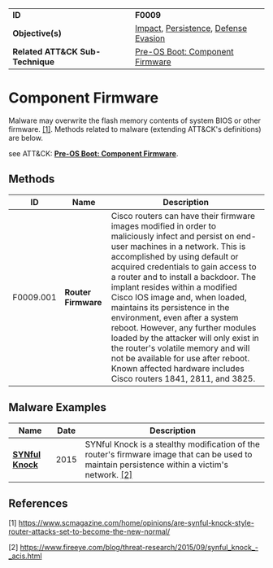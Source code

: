 |||
|---|---|
|**ID**|**F0009**|
|**Objective(s)**|[Impact](https://github.com/MBCProject/mbc-markdown/tree/master/impact), [Persistence](https://github.com/MBCProject/mbc-markdown/tree/master/persistence), [Defense Evasion](https://github.com/MBCProject/mbc-markdown/tree/master/defense-evasion)|
|**Related ATT&CK Sub-Technique**|[Pre-OS Boot: Component Firmware](https://attack.mitre.org/techniques/T1542/002/)|


Component Firmware
==================
Malware may overwrite the flash memory contents of system BIOS or other firmware. [[1]](#1). Methods related to malware (extending ATT&CK's definitions) are below. 

see ATT&CK: [**Pre-OS Boot: Component Firmware**](https://attack.mitre.org/techniques/T1542/002/).

Methods
-------
|ID|Name|Description|
|---|---|---|
|F0009.001|**Router Firmware**|Cisco routers can have their firmware images modified in order to maliciously infect and persist on end-user machines in a network. This is accomplished by using default or acquired credentials to gain access to a router and to install a backdoor. The implant resides within a modified Cisco IOS image and, when loaded, maintains its persistence in the environment, even after a system reboot. However, any further modules loaded by the attacker will only exist in the router's volatile memory and will not be available for use after reboot. Known affected hardware includes Cisco routers 1841, 2811, and 3825.|

Malware Examples
----------------
|Name|Date|Description|
|---|---|---|
|[**SYNful Knock**](https://github.com/MBCProject/mbc-markdown/blob/master/xample-malware/synful-knock.md)|2015|SYNful Knock is a stealthy modification of the router's firmware image that can be used to maintain persistence within a victim's network. [[2]](#2)|

References
----------
<a name="1">[1]</a> https://www.scmagazine.com/home/opinions/are-synful-knock-style-router-attacks-set-to-become-the-new-normal/

<a name="2">[2]</a> https://www.fireeye.com/blog/threat-research/2015/09/synful_knock_-_acis.html
